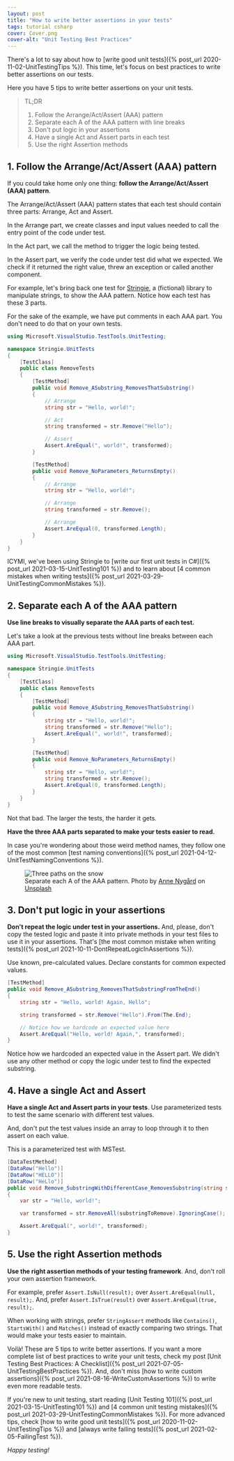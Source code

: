 ```yaml
---
layout: post
title: "How to write better assertions in your tests"
tags: tutorial csharp
cover: Cover.png
cover-alt: "Unit Testing Best Practices"
---
```


There's a lot to say about how to [write good unit tests]({% post_url 2020-11-02-UnitTestingTips %}). This time, let's focus on best practices to write better assertions on our tests.

Here you have 5 tips to write better assertions on your unit tests.

> TL;DR
> 1. Follow the Arrange/Act/Assert (AAA) pattern
> 2. Separate each A of the AAA pattern with line breaks
> 3. Don't put logic in your assertions
> 4. Have a single Act and Assert parts in each test
> 5. Use the right Assertion methods

## 1. Follow the Arrange/Act/Assert (AAA) pattern

If you could take home only one thing: **follow the Arrange/Act/Assert (AAA) pattern**.

The Arrange/Act/Assert (AAA) pattern states that each test should contain three parts: Arrange, Act and Assert.

In the Arrange part, we create classes and input values needed to call the entry point of the code under test.

In the Act part, we call the method to trigger the logic being tested.

In the Assert part, we verify the code under test did what we expected. We check if it returned the right value, threw an exception or called another component.

For example, let's bring back one test for [Stringie](https://github.com/canro91/Testing101), a (fictional) library to manipulate strings, to show the AAA pattern. Notice how each test has these 3 parts.

For the sake of the example, we have put comments in each AAA part. You don't need to do that on your own tests.

```csharp
using Microsoft.VisualStudio.TestTools.UnitTesting;

namespace Stringie.UnitTests
{
    [TestClass]
    public class RemoveTests
    {
        [TestMethod]
        public void Remove_ASubstring_RemovesThatSubstring()
        {
            // Arrange
            string str = "Hello, world!";

            // Act
            string transformed = str.Remove("Hello");

            // Assert
            Assert.AreEqual(", world!", transformed);
        }

        [TestMethod]
        public void Remove_NoParameters_ReturnsEmpty()
        {
            // Arrange
            string str = "Hello, world!";

            // Arrange
            string transformed = str.Remove();

            // Arrange
            Assert.AreEqual(0, transformed.Length);
        }
    }
}
```

ICYMI, we've been using Stringie to [write our first unit tests in C#]({% post_url 2021-03-15-UnitTesting101 %}) and to learn about [4 common mistakes when writing tests]({% post_url 2021-03-29-UnitTestingCommonMistakes %}).

## 2. Separate each A of the AAA pattern

**Use line breaks to visually separate the AAA parts of each test.**

Let's take a look at the previous tests without line breaks between each AAA part.

```csharp
using Microsoft.VisualStudio.TestTools.UnitTesting;

namespace Stringie.UnitTests
{
    [TestClass]
    public class RemoveTests
    {
        [TestMethod]
        public void Remove_ASubstring_RemovesThatSubstring()
        {
            string str = "Hello, world!";
            string transformed = str.Remove("Hello");
            Assert.AreEqual(", world!", transformed);
        }

        [TestMethod]
        public void Remove_NoParameters_ReturnsEmpty()
        {
            string str = "Hello, world!";
            string transformed = str.Remove();
            Assert.AreEqual(0, transformed.Length);
        }
    }
}
```

Not that bad. The larger the tests, the harder it gets.

**Have the three AAA parts separated to make your tests easier to read.**

In case you're wondering about those weird method names, they follow one of the most common [test naming conventions]({% post_url 2021-04-12-UnitTestNamingConventions %}).

<figure>
<img src="https://images.unsplash.com/photo-1613083093144-bfa5c3eb8337?crop=entropy&cs=tinysrgb&fit=crop&fm=jpg&h=400&ixid=MnwxfDB8MXxhbGx8fHx8fHx8fHwxNjIzNjkzMzU2&ixlib=rb-1.2.1&q=80&utm_campaign=api-credit&utm_medium=referral&utm_source=unsplash_source&w=600" alt="Three paths on the snow" />

<figcaption>Separate each A of the AAA pattern. Photo by <a href="https://unsplash.com/@polarmermaid?utm_source=unsplash&utm_medium=referral&utm_content=creditCopyText">Anne Nygård</a> on <a href="https://unsplash.com/?utm_source=unsplash&utm_medium=referral&utm_content=creditCopyText">Unsplash</a></figcaption>
</figure>

## 3. Don't put logic in your assertions

**Don't repeat the logic under test in your assertions.** And, please, don't copy the tested logic and paste it into private methods in your test files to use it in your assertions. That's [the most common mistake when writing tests]({% post_url 2021-10-11-DontRepeatLogicInAssertions %}).

Use known, pre-calculated values. Declare constants for common expected values.

```csharp
[TestMethod]
public void Remove_ASubstring_RemovesThatSubstringFromTheEnd()
{
    string str = "Hello, world! Again, Hello";

    string transformed = str.Remove("Hello").From(The.End);

    // Notice how we hardcode an expected value here
    Assert.AreEqual("Hello, world! Again,", transformed);
}
```

Notice how we hardcoded an expected value in the Assert part. We didn't use any other method or copy the logic under test to find the expected substring.

## 4. Have a single Act and Assert

**Have a single Act and Assert parts in your tests**. Use parameterized tests to test the same scenario with different test values.

And, don't put the test values inside an array to loop through it to then assert on each value.

This is a parameterized test with MSTest.

```csharp
[DataTestMethod]
[DataRow("Hello")]
[DataRow("HELLO")]
[DataRow("HeLlo")]
public void Remove_SubstringWithDifferentCase_RemovesSubstring(string substringToRemove)
{
    var str = "Hello, world!";

    var transformed = str.RemoveAll(substringToRemove).IgnoringCase();

    Assert.AreEqual(", world!", transformed);
}
```

## 5. Use the right Assertion methods

**Use the right assertion methods of your testing framework**. And, don't roll your own assertion framework.

For example, prefer `Assert.IsNull(result);` over `Assert.AreEqual(null, result);`. And, prefer `Assert.IsTrue(result)` over `Assert.AreEqual(true, result);`.

When working with strings, prefer `StringAssert` methods like `Contains()`, `StartsWith()` and `Matches()` instead of exactly comparing two strings. That would make your tests easier to maintain.

Voilà! These are 5 tips to write better assertions. If you want a more complete list of best practices to write your unit tests, check my post [Unit Testing Best Practices: A Checklist]({% post_url 2021-07-05-UnitTestingBestPractices %}). And, don't miss [how to write custom assertions]({% post_url 2021-08-16-WriteCustomAssertions %}) to write even more readable tests.

If you're new to unit testing, start reading [Unit Testing 101]({% post_url 2021-03-15-UnitTesting101 %}) and [4 common unit testing mistakes]({% post_url 2021-03-29-UnitTestingCommonMistakes %}). For more advanced tips, check [how to write good unit tests]({% post_url 2020-11-02-UnitTestingTips %}) and [always write failing tests]({% post_url 2021-02-05-FailingTest %}).

_Happy testing!_